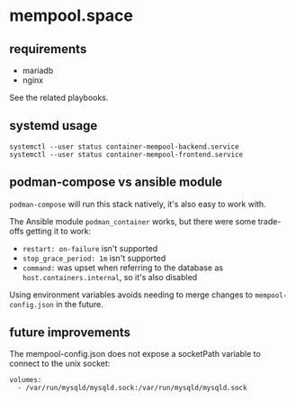 # mempool.space

## requirements

* mariadb
* nginx

See the related playbooks.

## systemd usage

```
systemctl --user status container-mempool-backend.service
systemctl --user status container-mempool-frontend.service
```

## podman-compose vs ansible module

`podman-compose` will run this stack natively, it's also easy to work with.

The Ansible module `podman_container` works, but there were some trade-offs getting it to work:

* `restart: on-failure` isn't supported
* `stop_grace_period: 1m` isn't supported
* `command:` was upset when referring to the database as `host.containers.internal`, so it's also disabled

Using environment variables avoids needing to merge changes to `mempool-config.json` in the future.

## future improvements

The mempool-config.json does not expose a socketPath variable to connect to the unix socket:

```
volumes:
  - /var/run/mysqld/mysqld.sock:/var/run/mysqld/mysqld.sock
```